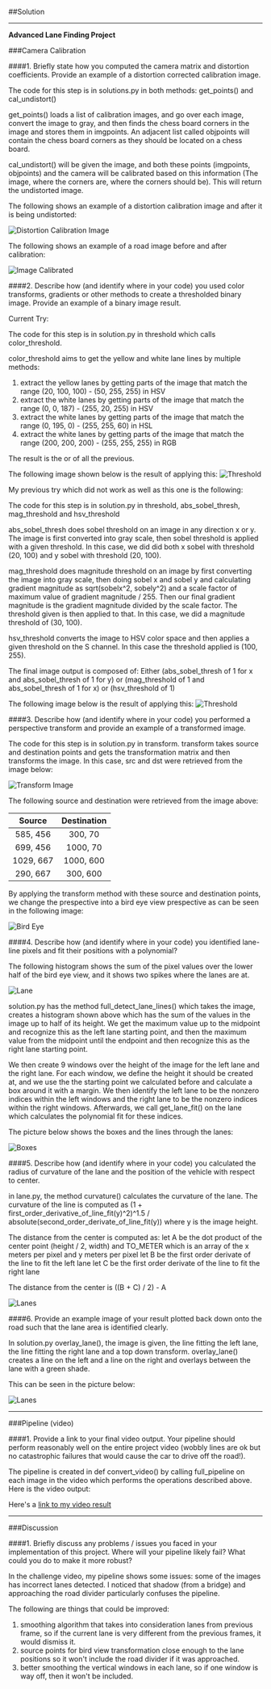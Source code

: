 ##Solution

---

**Advanced Lane Finding Project**

###Camera Calibration

####1. Briefly state how you computed the camera matrix and distortion coefficients. Provide an example of a distortion corrected calibration image.

The code for this step is in solutions.py in both methods: get_points() and cal_undistort()

get_points() loads a list of calibration images, and go over each image, convert the image to gray, and then finds the chess board corners in the image and stores them in imgpoints.
An adjacent list called objpoints will contain the chess board corners as they should be located on a chess board.

cal_undistort() will be given the image, and both these points (imgpoints, objpoints) and the camera will be calibrated based on this information (The image, where the corners are, where the corners should be).
This will return the undistorted image.

The following shows an example of a distortion calibration image and after it is being undistorted:

![Distortion Calibration Image](solutions/calibration_image.png)

The following shows an example of a road image before and after calibration:

![Image Calibrated](solutions/test_1_original_vs_calibrated.png)

####2. Describe how (and identify where in your code) you used color transforms, gradients or other methods to create a thresholded binary image.  Provide an example of a binary image result.

Current Try:

The code for this step is in solution.py in threshold which calls color_threshold.

color_threshold aims to get the yellow and white lane lines by multiple methods:
1. extract the yellow lanes by getting parts of the image that match the range (20, 100, 100) - (50, 255, 255) in HSV
2. extract the white lanes by getting parts of the image that match the range (0, 0, 187) - (255, 20, 255) in HSV
3. extract the white lanes by getting parts of the image that match the range (0, 195, 0) - (255, 255, 60) in HSL
4. extract the white lanes by getting parts of the image that match the range (200, 200, 200) - (255, 255, 255) in RGB

The result is the or of all the previous.

The following image shown below is the result of applying this:
![Threshold](solutions/threshold_new.png)

My previous try which did not work as well as this one is the following:

The code for this step is in solution.py in threshold, abs_sobel_thresh, mag_threshold and hsv_threshold

abs_sobel_thresh does sobel threshold on an image in any direction x or y. The image is first converted into gray scale, then sobel threshold is applied with a given threshold.
In this case, we did did both x sobel with threshold (20, 100) and y sobel with threshold (20, 100).

mag_threshold does magnitude threshold on an image by first converting the image into gray scale, then doing sobel x and sobel y and calculating gradient magnitude as sqrt(sobelx^2, sobely^2) and a scale factor of maximum value of gradient magnitude / 255. Then our final gradient magnitude is the gradient magnitude divided by the scale factor. The threshold given is then applied to that.
In this case, we did a magnitude threshold of (30, 100).

hsv_threshold converts the image to HSV color space and then applies a given threshold on the S channel. In this case the threshold applied is (100, 255).

The final image output is composed of:
Either (abs_sobel_thresh of 1 for x and abs_sobel_thresh of 1 for y)
or (mag_threshold of 1 and abs_sobel_thresh of 1 for x)
or (hsv_threshold of 1)

The following image below is the result of applying this:
![Threshold](solutions/threshold.png)

####3. Describe how (and identify where in your code) you performed a perspective transform and provide an example of a transformed image.

The code for this step is in solution.py in transform.
transform takes source and destination points and gets the transformation matrix and then transforms the image.
In this case, src and dst were retrieved from the image below:

![Transform Image](test_images/test1.jpg)


The following source and destination were retrieved from the image above:

| Source        | Destination   | 
|:-------------:|:-------------:| 
| 585, 456      | 300, 70       |
| 699, 456      | 1000, 70      |
| 1029, 667     | 1000, 600     |
| 290, 667      | 300, 600      |




By applying the transform method with these source and destination points, we change the prespective into a bird eye view prespective as can be seen in the following image:


![Bird Eye](solutions/bird_eye.png)

####4. Describe how (and identify where in your code) you identified lane-line pixels and fit their positions with a polynomial?

The following histogram shows the sum of the pixel values over the lower half of the bird eye view, and it shows two spikes where the lanes are at.

![Lane](solutions/histogram.png)

solution.py has the method full_detect_lane_lines() which takes the image, creates a histogram shown above which has the sum of the values in the image up to half of its height.
We get the maximum value up to the midpoint and recognize this as the left lane starting point, and then the maximum value from the midpoint until the endpoint and then recognize this as the right lane starting point.

We then create 9 windows over the height of the image for the left lane and the right lane.
For each window, we define the height it should be created at, and we use the the starting point we calculated before and calculate a box around it with a margin.
We then identify the left lane to be the nonzero indices within the left windows and the right lane to be the nonzero indices within the right windows.
Afterwards, we call get_lane_fit() on the lane which calculates the polynomial fit for these indices.

The picture below shows the boxes and the lines through the lanes:

![Boxes](solutions/f_boxes.png)

####5. Describe how (and identify where in your code) you calculated the radius of curvature of the lane and the position of the vehicle with respect to center.

in lane.py, the method curvature() calculates the curvature of the lane.
The curvature of the line is computed as (1 + first_order_derivative_of_line_fit(y)^2)^1.5 / absolute(second_order_derivate_of_line_fit(y)) where y is the image height.

The distance from the center is computed as:
 let A be the dot product of the center point (height / 2, width) and TO_METER which is an array of the x meters per pixel and y meters per pixel
 let B be the first order derivate of the line to fit the left lane
 let C be the first order derivate of the line to fit the right lane

 The distance from the center is ((B + C) / 2) - A

![Lanes](solutions/f_lanes.png)

####6. Provide an example image of your result plotted back down onto the road such that the lane area is identified clearly.

In solution.py overlay_lane(), the image is given, the line fitting the left lane, the line fitting the right lane and a top down transform.
overlay_lane() creates a line on the left and a line on the right and overlays between the lane with a green shade.

This can be seen in the picture below:

![Lanes](solutions/f_lanes.png)

---

###Pipeline (video)

####1. Provide a link to your final video output.  Your pipeline should perform reasonably well on the entire project video (wobbly lines are ok but no catastrophic failures that would cause the car to drive off the road!).

The pipeline is created in def convert_video() by calling full_pipeline on each image in the video which performs the operations described above.
Here is the video output:

Here's a [link to my video result](https://youtu.be/OHRQfqGtE8I)

---

###Discussion

####1. Briefly discuss any problems / issues you faced in your implementation of this project.  Where will your pipeline likely fail?  What could you do to make it more robust?

In the challenge video, my pipeline shows some issues: some of the images has incorrect lanes detected.
I noticed that shadow (from a bridge) and approaching the road divider particularly confuses the pipeline.

The following are things that could be improved:
1. smoothing algorithm that takes into consideration lanes from previous frame, so if the current lane is very different from the previous frames, it would dismiss it.
2. source points for bird view transformation close enough to the lane positions so it won't include the road divider if it was approached.
3. better smoothing the vertical windows in each lane, so if one window is way off, then it won't be included.